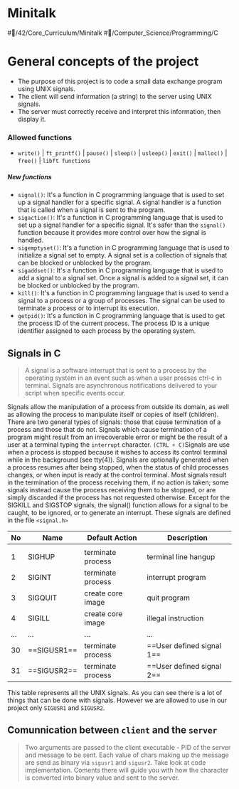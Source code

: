 # Minitalk
#📝/42/Core_Curriculum/Minitalk
#📝/Computer_Science/Programming/C 

# General concepts of the project
- The purpose of this project is to code a small data exchange program using UNIX signals.
-  The client will send information (a string) to the server using UNIX signals.
- The server must correctly receive and interpret this information, then display it.

### Allowed functions
-  `write()` | `ft_printf()` | `pause()` | `sleep()` | `usleep()` | `exit()` | `malloc()` | `free()` | `libft functions`
##### New functions
-    `signal()`: It's a function in C programming language that is used to set up a signal handler for a specific signal. A signal handler is a function that is called when a signal is sent to the program.
-   `sigaction()`: It's a function in C programming language that is used to set up a signal handler for a specific signal. It's safer than the `signal()` function because it provides more control over how the signal is handled.
-   `sigemptyset()`: It's a function in C programming language that is used to initialize a signal set to empty. A signal set is a collection of signals that can be blocked or unblocked by the program.
-   `sigaddset()`: It's a function in C programming language that is used to add a signal to a signal set. Once a signal is added to a signal set, it can be blocked or unblocked by the program.
-   `kill()`: It's a function in C programming language that is used to send a signal to a process or a group of processes. The signal can be used to terminate a process or to interrupt its execution.
-   `getpid()`: It's a function in C programming language that is used to get the process ID of the current process. The process ID is a unique identifier assigned to each process by the operating system.

## Signals in C
>A signal is a software interrupt that is sent to a process by the operating system in an event such as when a user presses ctrl-c in terminal.  Signals are asynchronous notifications delivered to your script when specific events occur.


Signals allow the manipulation of a process from outside its domain, as well as allowing the process to manipulate itself or copies of itself (children).  There are two general types of signals: those that cause termination of a process and those that do not.  Signals which cause termination of a program might result from an irrecoverable error or might be the result of a user at a terminal typing the `interrupt` character. `(CTRL + C)`Signals are use when a process is stopped because it wishes to access its control terminal while in the background (see tty(4)).  Signals are optionally generated when a process resumes after being stopped, when the status of child processes changes, or when input is ready at the control terminal.  Most signals result in the termination of the process receiving them, if no action is taken; some signals instead cause the process receiving them to be stopped, or are simply discarded if the process has not requested otherwise.  Except for the SIGKILL and SIGSTOP signals, the signal() function allows for a signal to be caught, to be ignored, or to generate an interrupt.  These signals are defined in the file `<signal.h>`

| No  | Name        | Default Action    | Description                                     |
| --- | ----------- | ----------------- | ----------------------------------------------- |
|     |             |                   |                                                 |
| 1   | SIGHUP      | terminate process | terminal line hangup                            |
| 2   | SIGINT      | terminate process | interrupt program                               |
| 3   | SIGQUIT     | create core image | quit program                                    |
| 4   | SIGILL      | create core image | illegal instruction                             |
| ...   | ...     | ... | ...                                    |
| 30  | ==SIGUSR1== | terminate process | ==User defined signal 1==                           |
| 31  | ==SIGUSR2== | terminate process | ==User defined signal 2==                           |

This table represents all the UNIX signals. As you can see there is a lot of things that can be done with signals. However we are allowed to use in our project only `SIGUSR1` and `SIGUSR2`.

## Comunnication between `client` and the `server`
> Two arguments are passed to the client executable - PID of the server and message to be sent.
> Each value of chars making up the message are send as binary via `sigusr1` and `sigusr2`.
> Take look at code implementation. Coments there will guide you with how the character is converted into binary value and sent to the server.
